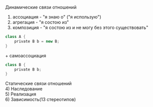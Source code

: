 Динамические связи отношений  
1) accoциация - "я знаю о" ("я использую")  
2) агрегация - "я состою из"  
3) композиция - "я состою из и не могу без этого существовать"  
```c#
class A {  
    private B b = new B;
}
```

\+ самоассоциация
```c#
class B {  
    private B b;
}
```

Статические связи отношений  
4) Наследование  
5) Реализация  
6) Зависимость(13 стереотипов)
